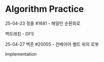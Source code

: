 # Algorithm Practice

25-04-23 정올 #1681 - 해밀턴 순환회로

백트래킹 - DFS

25-04-27 백준 #20055 - 컨베이어 벨트 위의 로봇

Implementation
